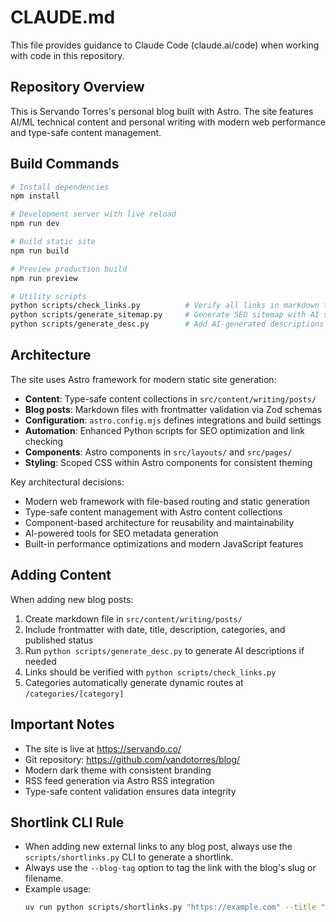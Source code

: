 # CLAUDE.md

This file provides guidance to Claude Code (claude.ai/code) when working with code in this repository.

## Repository Overview

This is Servando Torres's personal blog built with Astro. The site features AI/ML technical content and personal writing with modern web performance and type-safe content management.

## Build Commands

```bash
# Install dependencies
npm install

# Development server with live reload
npm run dev

# Build static site
npm run build

# Preview production build
npm run preview

# Utility scripts
python scripts/check_links.py          # Verify all links in markdown files
python scripts/generate_sitemap.py     # Generate SEO sitemap with AI summaries
python scripts/generate_desc.py        # Add AI-generated descriptions to posts
```

## Architecture

The site uses Astro framework for modern static site generation:

- **Content**: Type-safe content collections in `src/content/writing/posts/`
- **Blog posts**: Markdown files with frontmatter validation via Zod schemas
- **Configuration**: `astro.config.mjs` defines integrations and build settings
- **Automation**: Enhanced Python scripts for SEO optimization and link checking
- **Components**: Astro components in `src/layouts/` and `src/pages/`
- **Styling**: Scoped CSS within Astro components for consistent theming

Key architectural decisions:

- Modern web framework with file-based routing and static generation
- Type-safe content management with Astro content collections
- Component-based architecture for reusability and maintainability
- AI-powered tools for SEO metadata generation
- Built-in performance optimizations and modern JavaScript features

## Adding Content

When adding new blog posts:

1. Create markdown file in `src/content/writing/posts/`
2. Include frontmatter with date, title, description, categories, and published status
3. Run `python scripts/generate_desc.py` to generate AI descriptions if needed
4. Links should be verified with `python scripts/check_links.py`
5. Categories automatically generate dynamic routes at `/categories/[category]`

## Important Notes

- The site is live at https://servando.co/
- Git repository: https://github.com/vandotorres/blog/
- Modern dark theme with consistent branding
- RSS feed generation via Astro RSS integration
- Type-safe content validation ensures data integrity

## Shortlink CLI Rule

- When adding new external links to any blog post, always use the `scripts/shortlinks.py` CLI to generate a shortlink.
- Always use the `--blog-tag` option to tag the link with the blog's slug or filename.
- Example usage:
  ```bash
  uv run python scripts/shortlinks.py "https://example.com" --title "Descriptive Title" --desc "Short description" --tags "tag1,tag2" --external-id "unique-id-for-link" --blog-tag "blog-slug"
  ```